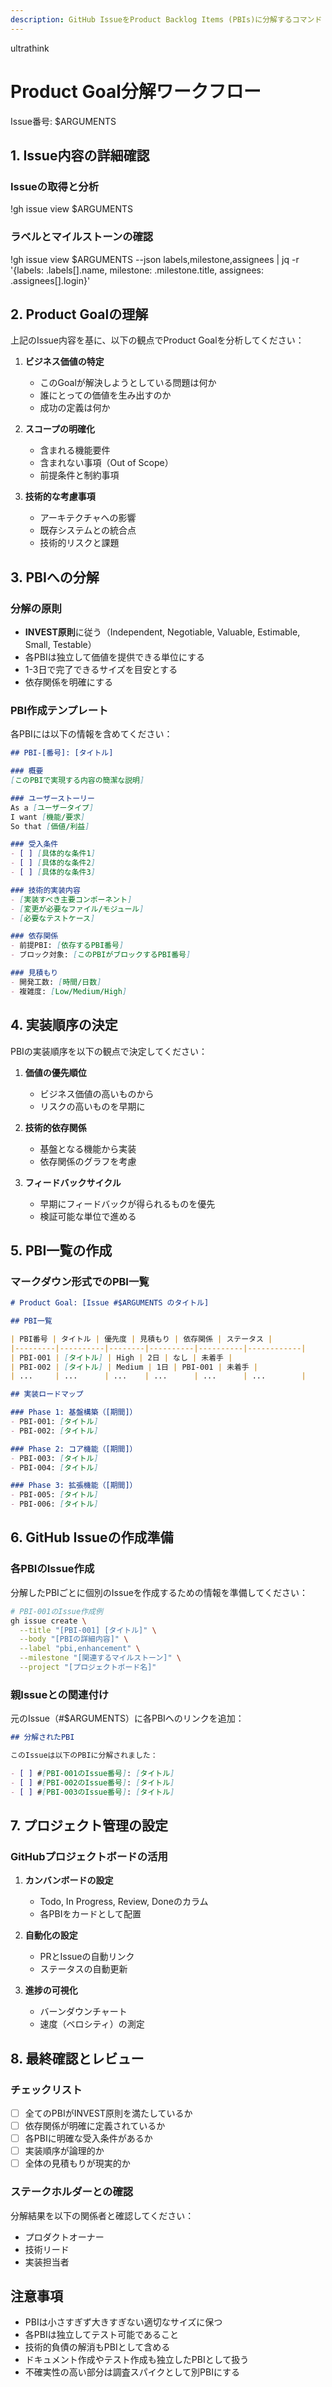 ```yaml
---
description: GitHub IssueをProduct Backlog Items (PBIs)に分解するコマンド
---
```

ultrathink
# Product Goal分解ワークフロー

Issue番号: $ARGUMENTS

## 1. Issue内容の詳細確認

### Issueの取得と分析
!gh issue view $ARGUMENTS

### ラベルとマイルストーンの確認
!gh issue view $ARGUMENTS --json labels,milestone,assignees | jq -r '{labels: .labels[].name, milestone: .milestone.title, assignees: .assignees[].login}'

## 2. Product Goalの理解

上記のIssue内容を基に、以下の観点でProduct Goalを分析してください：

1. **ビジネス価値の特定**
   - このGoalが解決しようとしている問題は何か
   - 誰にとっての価値を生み出すのか
   - 成功の定義は何か

2. **スコープの明確化**
   - 含まれる機能要件
   - 含まれない事項（Out of Scope）
   - 前提条件と制約事項

3. **技術的な考慮事項**
   - アーキテクチャへの影響
   - 既存システムとの統合点
   - 技術的リスクと課題

## 3. PBIへの分解

### 分解の原則
- **INVEST原則**に従う（Independent, Negotiable, Valuable, Estimable, Small, Testable）
- 各PBIは独立して価値を提供できる単位にする
- 1-3日で完了できるサイズを目安とする
- 依存関係を明確にする

### PBI作成テンプレート

各PBIには以下の情報を含めてください：

```markdown
## PBI-[番号]: [タイトル]

### 概要
[このPBIで実現する内容の簡潔な説明]

### ユーザーストーリー
As a [ユーザータイプ]
I want [機能/要求]
So that [価値/利益]

### 受入条件
- [ ] [具体的な条件1]
- [ ] [具体的な条件2]
- [ ] [具体的な条件3]

### 技術的実装内容
- [実装すべき主要コンポーネント]
- [変更が必要なファイル/モジュール]
- [必要なテストケース]

### 依存関係
- 前提PBI: [依存するPBI番号]
- ブロック対象: [このPBIがブロックするPBI番号]

### 見積もり
- 開発工数: [時間/日数]
- 複雑度: [Low/Medium/High]
```

## 4. 実装順序の決定

PBIの実装順序を以下の観点で決定してください：

1. **価値の優先順位**
   - ビジネス価値の高いものから
   - リスクの高いものを早期に

2. **技術的依存関係**
   - 基盤となる機能から実装
   - 依存関係のグラフを考慮

3. **フィードバックサイクル**
   - 早期にフィードバックが得られるものを優先
   - 検証可能な単位で進める

## 5. PBI一覧の作成

### マークダウン形式でのPBI一覧

```markdown
# Product Goal: [Issue #$ARGUMENTS のタイトル]

## PBI一覧

| PBI番号 | タイトル | 優先度 | 見積もり | 依存関係 | ステータス |
|---------|----------|--------|----------|----------|------------|
| PBI-001 | [タイトル] | High | 2日 | なし | 未着手 |
| PBI-002 | [タイトル] | Medium | 1日 | PBI-001 | 未着手 |
| ...     | ...      | ...    | ...      | ...      | ...        |

## 実装ロードマップ

### Phase 1: 基盤構築（[期間]）
- PBI-001: [タイトル]
- PBI-002: [タイトル]

### Phase 2: コア機能（[期間]）
- PBI-003: [タイトル]
- PBI-004: [タイトル]

### Phase 3: 拡張機能（[期間]）
- PBI-005: [タイトル]
- PBI-006: [タイトル]
```

## 6. GitHub Issueの作成準備

### 各PBIのIssue作成

分解したPBIごとに個別のIssueを作成するための情報を準備してください：

```bash
# PBI-001のIssue作成例
gh issue create \
  --title "[PBI-001] [タイトル]" \
  --body "[PBIの詳細内容]" \
  --label "pbi,enhancement" \
  --milestone "[関連するマイルストーン]" \
  --project "[プロジェクトボード名]"
```

### 親Issueとの関連付け

元のIssue（#$ARGUMENTS）に各PBIへのリンクを追加：

```markdown
## 分解されたPBI

このIssueは以下のPBIに分解されました：

- [ ] #[PBI-001のIssue番号]: [タイトル]
- [ ] #[PBI-002のIssue番号]: [タイトル]
- [ ] #[PBI-003のIssue番号]: [タイトル]
```

## 7. プロジェクト管理の設定

### GitHubプロジェクトボードの活用

1. **カンバンボードの設定**
   - Todo, In Progress, Review, Doneのカラム
   - 各PBIをカードとして配置

2. **自動化の設定**
   - PRとIssueの自動リンク
   - ステータスの自動更新

3. **進捗の可視化**
   - バーンダウンチャート
   - 速度（ベロシティ）の測定

## 8. 最終確認とレビュー

### チェックリスト

- [ ] 全てのPBIがINVEST原則を満たしているか
- [ ] 依存関係が明確に定義されているか
- [ ] 各PBIに明確な受入条件があるか
- [ ] 実装順序が論理的か
- [ ] 全体の見積もりが現実的か

### ステークホルダーとの確認

分解結果を以下の関係者と確認してください：
- プロダクトオーナー
- 技術リード
- 実装担当者

## 注意事項

- PBIは小さすぎず大きすぎない適切なサイズに保つ
- 各PBIは独立してテスト可能であること
- 技術的負債の解消もPBIとして含める
- ドキュメント作成やテスト作成も独立したPBIとして扱う
- 不確実性の高い部分は調査スパイクとして別PBIにする
